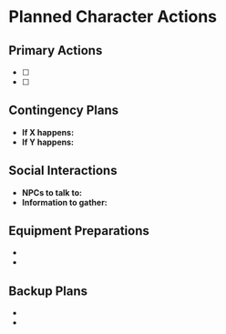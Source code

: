 # Planned Character Actions

## Primary Actions
- [ ] 
- [ ] 

## Contingency Plans
- **If X happens:** 
- **If Y happens:** 

## Social Interactions
- **NPCs to talk to:** 
- **Information to gather:** 

## Equipment Preparations
- 
- 

## Backup Plans
- 
- 